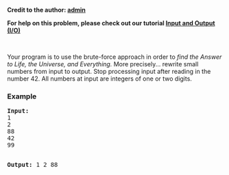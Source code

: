 
**Credit to the author: [admin](https://codechef.com/users/admin)**

<p><b>For help on this problem, please check out our tutorial <a href="http://blog.codechef.com/2009/02/24/54/">Input and Output (I/O)</a></b></p><br>

<p>Your program is to use the brute-force approach in order to <i>find the Answer to Life, the Universe, and Everything.</i> More precisely... rewrite small numbers from input to output. Stop processing input after reading in the number 42. All numbers at input are integers of one or two digits.</p>

<h3>Example</h3>
<pre>
<b>Input:</b>
1
2
88
42
99

<b>Output:</b>
1
2
88
</pre>
